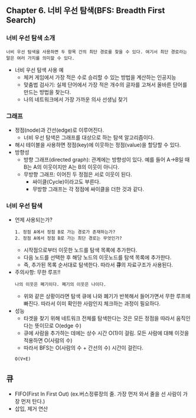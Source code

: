 ## Chapter 6. 너비 우선 탐색(BFS: Breadth First Search)
### 너비 우선 탐색 소개
```
너비 우선 탐색을 사용하면 두 항목 간의 최단 경로를 찾을 수 있다. 여기서 최단 경로라는 말은 여러 가지를 의미할 수 있다.
```
* 너비 우선 탐색 사용 예
    - 체커 게임에서 가장 적은 수로 승리할 수 있는 방법을 계산하는 인공지능
    - 맞춤법 검사기: 실제 단어에서 가장 적은 개수의 글자를 고쳐서 올바른 단어를 만드는 방법을 찾는다.
    - 나의 네트워크에서 가장 가까운 의사 선생님 찾기

### 그래프
* 정점(node)과 간선(edge)로 이루어진다.
    * 너비 우선 탐색은 그래프를 대상으로 하는 탐색 알고리즘이다.
* 해시 테이블을 사용하면 정점(key)에 이웃하는 정점(value)을 할당할 수 있다.
* 방향성
    - 방향 그래프(directed graph): 관계에는 방향성이 있다. 예를 들어 A->B일 때 B는 A의 이웃이지만 A는 B의 이웃이 아니다.
    - 무방향 그래프: 이어진 두 정점은 서로 이웃이 된다.
        - 싸이클(Cycle)이라고도 부른다.
        - 무방향 그래프는 각 정점에 싸이클을 더한 것과 같다.

### 너비 우선 탐색
* 언제 사용되는가?
    ```
    1. 정점 A에서 정점 B로 가는 경로가 존재하는가?
    2. 정점 A에서 정점 B로 가는 최단 경로는 무엇인가?
    ```
    - 시작점으로부터 이웃한 노드를 탐색 목록에 추가한다.
    - 다음 노드를 선택한 후 해당 노드의 이웃노드를 탐색 목록에 추가한다.
    - 즉, 추가된 목록 순서대로 탐색한다. 따라서 **큐**의 자료구조가 사용된다.
* 주의사항: 무한 루프!!
    ```
    나의 이웃은 폐기이다. 폐기의 이웃은 나이다.
    ```
    - 위와 같은 상황이라면 탐색 큐에 나와 폐기가 반복해서 들어가면서 무한 루프에 빠진다. 따라서 이미 확인한 사람인지 체크하는 과정이 필요하다.
* 성능
    - 타겟을 찾기 위해 네트워크 전체를 탐색한다는 것은 모든 정점을 따라서 움직인다는 뜻이므로 O(edge 수)
    - 큐에 사람을 추가하는 데에는 상수 시간 O(1)이 걸림. 모든 사람에 대해 이것을 적용하면 O(사람의 수)
    - 따라서 BFS는 O(사람의 수 + 간선의 수) 시간이 걸린다.
    ```
    O(V+E)
    ```

## 큐
* FIFO(First In First Out) (ex.버스정류장의 줄. 가장 먼저 와서 줄을 선 사람이 가장 먼저 탄다.)
* 삽입, 제거 연산